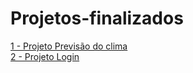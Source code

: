 # Projetos-finalizados
<a href="https://marcoantonioleal.github.io/Projetos-finalizados/projeto_previsao_clima" target="_blank">1 - Projeto Previsão do clima</a> 
 <br>
 <a href="https://marcoantonioleal.github.io/Projetos-finalizados/projeto_login" target="_blank">2 - Projeto Login</a>
